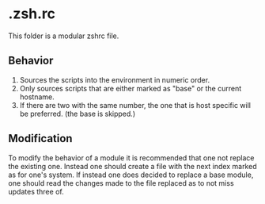 .zsh.rc
========
This folder is a modular zshrc file.

Behavior
--------
1. Sources the scripts into the environment in numeric order.
2. Only sources scripts that are either marked as "base" or the current hostname.
3. If there are two with the same number, the one that is host specific will be preferred.
  (the base is skipped.)

Modification
------------

To modify the behavior of a module it is recommended that one not replace the existing one.
Instead one should create a file with the next index marked as for one's system.
If instead one does decided to replace a base module, one should read the changes made to the file replaced as to not miss updates three of.
